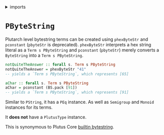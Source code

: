 <details>
<summary> imports </summary>
<p>

```haskell
module Plutarch.Docs.PByteString (notQuiteTheAnswer, aChar) where
import Plutarch.Prelude
import qualified Data.ByteString as BS
```

</p>
</details>

# `PByteString`

Plutarch level bytestring terms can be created using `phexByteStr` and `pconstant` (`pbyteStr` is deprecated). `phexByteStr` interprets a hex string literal as a
`Term s PByteString` and `pconstant` (`pbyteStr`) merely converts a `ByteString` into a `Term s PByteString`.

```haskell
notQuiteTheAnswer :: forall s. Term s PByteString
notQuiteTheAnswer = phexByteStr "41"
-- yields a `Term s PByteString`, which represents [65]

aChar :: forall s. Term s PByteString
aChar = pconstant (BS.pack [91])
-- yields a `Term s PByteString`, which represents [91]
```

Similar to `PString`, it has a `PEq` instance. As well as `Semigroup` and `Monoid` instances for its terms.

It **does not** have a `PlutusType` instance.

This is synonymous to Plutus Core [builtin bytestring](https://plutonomicon.github.io/plutarch-plutus/haddock/plutus-tx/html/PlutusTx-Builtins-Internal.html#t:BuiltinByteString).
